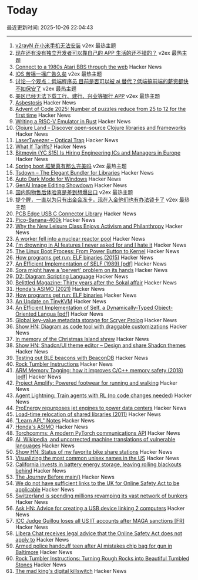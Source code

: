 # Today

最近更新时间: 2025-10-26 22:04:43

--- 
1. [v2rayN 在小米手机无法安装](https://www.v2ex.com/t/1168426) v2ex 最热主题
2. [现在还有没有独立开发者可以靠自己的 APP 生活的还不错的？](https://www.v2ex.com/t/1168391) v2ex 最热主题
3. [Connect to a 1980s Atari BBS through the web](https://www.southernamis.com/ataribbsconnect) Hacker News
4. [IOS 苦摇一摇广告久矣](https://www.v2ex.com/t/1168406) v2ex 最热主题
5. [讨论一个观点：低端程序员 目前是否可以被 ai 替代？低端搞前端的薪资都快不如保安了](https://www.v2ex.com/t/1168386) v2ex 最热主题
6. [美区已经无法下载工行、建行、兴业等银行 APP](https://www.v2ex.com/t/1168383) v2ex 最热主题
7. [Asbestosis](https://diamondgeezer.blogspot.com/2025/10/asbestosis.html) Hacker News
8. [Advent of Code 2025: Number of puzzles reduce from 25 to 12 for the first time](https://adventofcode.com/2025/about#faq_num_days) Hacker News
9. [Writing a RISC-V Emulator in Rust](https://book.rvemu.app/) Hacker News
10. [Clojure Land – Discover open-source Clojure libraries and frameworks](https://clojure.land/) Hacker News
11. [LaserTweezer – Optical Trap](https://www.gaudi.ch/GaudiLabs/?page_id=578) Hacker News
12. [What If Tariffs?](https://www.swatch.com/en-en/what-if-tariffs-so34z106/SO34Z106.html) Hacker News
13. [Bitmovin (YC S15) Is Hiring Engineering ICs and Managers in Europe](https://bitmovin.com/careers) Hacker News
14. [Spring boot 框架真有那么完美吗](https://www.v2ex.com/t/1168385) v2ex 最热主题
15. [Tsdown – The Elegant Bundler for Libraries](https://tsdown.dev/) Hacker News
16. [Auto Dark Mode for Windows](https://github.com/AutoDarkMode/Windows-Auto-Night-Mode) Hacker News
17. [GenAI Image Editing Showdown](https://genai-showdown.specr.net/) Hacker News
18. [国内购物售后体验真是差到想爆出口](https://www.v2ex.com/t/1168390) v2ex 最热主题
19. [提个醒，一直以为只有出金会冻卡，现在入金他们也有办法锁卡了](https://www.v2ex.com/t/1168381) v2ex 最热主题
20. [PCB Edge USB C Connector Library](https://github.com/AnasMalas/pcb-edge-usb-c) Hacker News
21. [Pico-Banana-400k](https://github.com/apple/pico-banana-400k) Hacker News
22. [Why the New Leisure Class Enjoys Activism and Philanthropy](https://letter.palladiummag.com/p/early-article-why-the-new-leisure) Hacker News
23. [A worker fell into a nuclear reactor pool](https://www.nrc.gov/reading-rm/doc-collections/event-status/event/2025/20251022en?brid=vscAjql9kZL1FfGE7TYHVw#en57996:~:text=TRANSPORT%20OF%20CONTAMINATED%20PERSON%20OFFSITE) Hacker News
24. [I'm drowning in AI features I never asked for and I hate it](https://www.makeuseof.com/ai-features-being-rammed-down-our-throats/) Hacker News
25. [The Linux Boot Process: From Power Button to Kernel](https://www.0xkato.xyz/linux-boot/) Hacker News
26. [How programs get run: ELF binaries (2015)](https://lwn.net/Articles/631631/) Hacker News
27. [An Efficient Implementation of SELF (1989) [pdf]](https://courses.cs.washington.edu/courses/cse501/15sp/papers/chambers.pdf) Hacker News
28. [Sora might have a 'pervert' problem on its hands](https://www.businessinsider.com/sora-video-openai-fetish-content-my-face-problem-2025-10) Hacker News
29. [D2: Diagram Scripting Language](https://d2lang.com/tour/intro/) Hacker News
30. [Belittled Magazine: Thirty years after the Sokal affair](https://thebaffler.com/salvos/belittled-magazine-robbins) Hacker News
31. [Honda's ASIMO (2021)](https://www.robotsgottalents.com/post/asimo) Hacker News
32. [How programs get run: ELF binaries](https://lwn.net/Articles/631631/) Hacker News
33. [An Update on TinyKVM](https://fwsgonzo.medium.com/an-update-on-tinykvm-7a38518e57e9) Hacker News
34. [An Efficient Implementation of Self, a Dynamically-Typed Object-Oriented Langua [pdf]](https://courses.cs.washington.edu/courses/cse501/15sp/papers/chambers.pdf) Hacker News
35. [Global key-value metadata storage for Scryer Prolog](https://github.com/jjtolton/environment.pl) Hacker News
36. [Show HN: Diagram as code tool with draggable customizations](https://github.com/RohanAdwankar/oxdraw) Hacker News
37. [In memory of the Christmas Island shrew](https://news.mongabay.com/2025/10/in-memory-of-the-christmas-island-shrew/) Hacker News
38. [Show HN: Shadcn/UI theme editor – Design and share Shadcn themes](https://shadcnthemer.com) Hacker News
39. [Testing out BLE beacons with BeaconDB](https://blog.matthewbrunelle.com/testing-out-ble-beacons-with-beacondb/) Hacker News
40. [Rock Tumbler Instructions](https://rocktumbler.com/tips/rock-tumbler-instructions/) Hacker News
41. [ARM Memory Tagging: how it improves C/C++ memory safety (2018) [pdf]](https://llvm.org/devmtg/2018-10/slides/Serebryany-Stepanov-Tsyrklevich-Memory-Tagging-Slides-LLVM-2018.pdf) Hacker News
42. [Project Amplify: Powered footwear for running and walking](https://about.nike.com/en/newsroom/releases/nike-project-amplify-official-images) Hacker News
43. [Agent Lightning: Train agents with RL (no code changes needed)](https://github.com/microsoft/agent-lightning) Hacker News
44. [ProEnergy repurposes jet engines to power data centers](https://www.datacenterdynamics.com/en/news/proenergy-offers-repurposed-jet-engines-to-data-cent/) Hacker News
45. [Load-time relocation of shared libraries (2011)](https://eli.thegreenplace.net/2011/08/25/load-time-relocation-of-shared-libraries/) Hacker News
46. ["Learn APL" Notes](https://luksamuk.codes/pages/learn-apl.html) Hacker News
47. [Honda's ASIMO](https://www.robotsgottalents.com/post/asimo) Hacker News
48. [Torchcomms: A modern PyTorch communications API](https://pytorch.org/blog/torchcomms/) Hacker News
49. [AI, Wikipedia, and uncorrected machine translations of vulnerable languages](https://www.technologyreview.com/2025/09/25/1124005/ai-wikipedia-vulnerable-languages-doom-spiral/) Hacker News
50. [Show HN: Status of my favorite bike share stations](https://blog.alexboden.ca/toronto-bike-share-status/) Hacker News
51. [Visualizing the most common unisex names in the US](https://nameplay.org/blog/common-unisex-names-by-gender-ratio) Hacker News
52. [California invests in battery energy storage, leaving rolling blackouts behind](https://www.latimes.com/environment/story/2025-10-17/california-made-it-through-another-summer-without-a-flex-alert) Hacker News
53. [The Journey Before main()](https://amit.prasad.me/blog/before-main) Hacker News
54. [We do not have sufficient links to the UK for Online Safety Act to be applicable](https://libera.chat/news/advised) Hacker News
55. [Switzerland is spending millions revamping its vast network of bunkers](https://www.washingtonpost.com/world/2025/10/25/switzerland-nuclear-bunkers-overhaul/) Hacker News
56. [Ask HN: Advice for creating a USB device linking 2 computers](https://news.ycombinator.com/item?id=45706169) Hacker News
57. [ICC Judge Guillou loses all US IT accounts after MAGA sanctions [FR]](https://www.franceinfo.fr/replay-radio/nouveau-monde/quand-les-sanctions-internationales-emises-par-washington-imposent-une-vie-deconnectee-a-un-magistrat-francais_7545724.html) Hacker News
58. [Libera Chat receives legal advice that the Online Safety Act does not apply to](https://libera.chat/news/advised) Hacker News
59. [Armed police handcuff teen after AI mistakes chip bag for gun in Baltimore](https://www.bbc.com/news/articles/cgjdlx92lylo) Hacker News
60. [Rock Tumbler Instructions: Turning Rough Rocks into Beautiful Tumbled Stones](https://rocktumbler.com/tips/rock-tumbler-instructions/) Hacker News
61. [The mad king's digital killswitch](https://pluralistic.net/2025/10/20/post-american-internet/#huawei-with-american-characteristics) Hacker News
